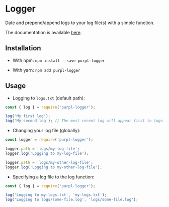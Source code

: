 # Logger

Date and prepend/append logs to your log file(s) with a simple function.

The documentation is available [here](https://purplnay.github.io/logger/logger.html).

## Installation

- With npm: `npm install --save purpl-logger`

- With yarn: `npm add purpl-logger`

## Usage

- Logging to `logs.txt` (default path):

```javascript
const { log } = require('purpl-logger');

log('My first log');
log('My second log'); // The most recent log will appear first in logs.txt
```

- Changing your log file (globally):

```javascript
const logger = require('purpl-logger');

logger.path = 'logs/my-log-file';
logger.log('Logging to my-log-file');

logger.path = 'logs/my-other-log-file';
logger.log('Logging to my-other-log-file');
```

- Specifying a log file to the log function:

```javascript
const { log } = require('purpl-logger');

log('Logging to my-logs.txt', 'my-logs.txt');
log('Logging to logs/some-file.log', 'logs/some-file.log');
```
